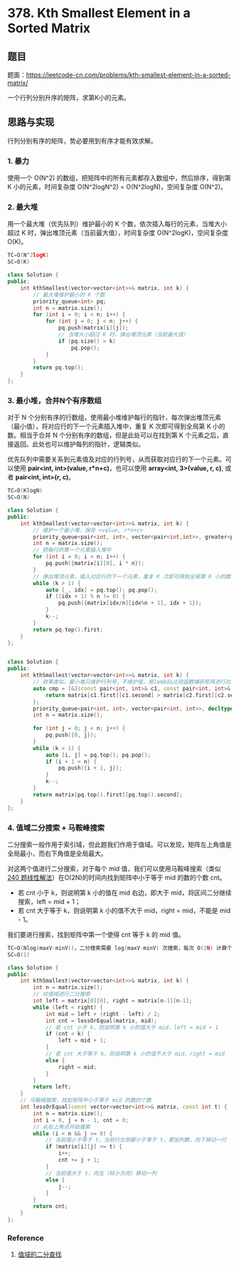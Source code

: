 # 378. Kth Smallest Element in a Sorted Matrix

## 题目

题面：https://leetcode-cn.com/problems/kth-smallest-element-in-a-sorted-matrix/

一个行列分别升序的矩阵，求第K小的元素。

## 思路与实现

行列分别有序的矩阵，势必要用到有序才能有效求解。

### 1. 暴力

使用一个 O(N^2) 的数组，把矩阵中的所有元素都存入数组中，然后排序，得到第 K 小的元素，时间复杂度 O(N^2logN^2) = O(N^2logN)，空间复杂度 O(N^2)。

### 2. 最大堆

用一个最大堆（优先队列）维护最小的 K 个数，依次插入每行的元素，当堆大小超过 K 时，弹出堆顶元素（当前最大值），时间复杂度 O(N^2logK)，空间复杂度 O(K)。

``` c++
TC=O(N^2logK)
SC=O(K)

class Solution {
public:
    int kthSmallest(vector<vector<int>>& matrix, int k) {
        // 最大堆维护最小的 K 个数
        priority_queue<int> pq;
        int n = matrix.size();
        for (int i = 0; i < n; i++) {
            for (int j = 0; j < n; j++) {
                pq.push(matrix[i][j]);
                // 当堆大小超过 K 时，弹出堆顶元素（当前最大值）
                if (pq.size() > k)
                    pq.pop();
            }
        }
        return pq.top();
    }
};
```

### 3. 最小堆，合并N个有序数组

对于 N 个分别有序的行数组，使用最小堆维护每行的指针，每次弹出堆顶元素（最小值），将对应行的下一个元素插入堆中，重复 K 次即可得到全局第 K 小的数。相当于合并 N 个分别有序的数组，但是此处可以在找到第 K 个元素之后，直接返回。此处也可以维护每列的指针，逻辑类似。

优先队列中需要关系到元素值及对应的行列号，从而获取对应行的下一个元素。可以使用 **pair<int, int>(value, r*n+c)**，也可以使用 **array<int, 3>(value, r, c)**, 或者 **pair<int, int>(r, c)**。

``` c++
TC=O(KlogN)
SC=O(N)

class Solution {
public:
    int kthSmallest(vector<vector<int>>& matrix, int k) {
        // 维护一个最小堆，保存 <value, r*n+c>
        priority_queue<pair<int, int>, vector<pair<int,int>>, greater<pair<int,int>>> pq;
        int n = matrix.size();
        // 把每行的第一个元素插入堆中
        for (int i = 0; i < n; i++) {
            pq.push({matrix[i][0], i * n});
        }
        // 弹出堆顶元素，插入对应行的下一个元素，重复 K 次即可得到全局第 K 小的数
        while (k > 1) {
            auto [_, idx] = pq.top(); pq.pop();
            if ((idx + 1) % n != 0) {
                pq.push({matrix[idx/n][idx%n + 1], idx + 1});
            }
            k--;
        }
        return pq.top().first;
    }
};


class Solution {
public:
    int kthSmallest(vector<vector<int>>& matrix, int k) {
        // 效果类似，最小堆只维护行列号，不维护值，用lambda比较函数捕获矩阵进行比较
        auto cmp = [&](const pair<int, int>& c1, const pair<int, int>& c2) {
            return matrix[c1.first][c1.second] > matrix[c2.first][c2.second]; 
        };
        priority_queue<pair<int, int>, vector<pair<int, int>>, decltype(cmp)> pq(cmp);
        int n = matrix.size();
        
        for (int j = 0; j < n; j++) {
            pq.push({0, j});
        }
        while (k > 1) {
            auto [i, j] = pq.top(); pq.pop();
            if (i + 1 < n) {
                pq.push({i + 1, j});
            }
            k--;
        }
        return matrix[pq.top().first][pq.top().second];
    }
};
```

### 4. 值域二分搜索 + 马鞍峰搜索

二分搜索一般作用于索引域，但此题我们作用于值域。可以发现，矩阵左上角值是全局最小，而右下角值是全局最大。

对这两个值进行二分搜索，对于每个 mid 值，我们可以使用马鞍峰搜索（类似 [240 题线性解法](../240.%20Search%20a%202D%20Matrix%20II/README.md)）在O(2N)的时间内找到矩阵中小于等于 mid 的数的个数 cnt。

* 若 cnt 小于 k，则说明第 k 小的值在 mid 右边，即大于 mid，将区间二分继续搜索，left = mid + 1；
* 若 cnt 大于等于 k，则说明第 k 小的值不大于 mid，right = mid，不能是 mid - 1。

我们要进行搜索，找到矩阵中第一个使得 cnt 等于 k 的 mid 值。

``` c++
TC=O(Nlog(maxV-minV))，二分搜索需要 log(maxV-minV) 次搜索，每次 O(2N) 计算个数。
SC=O(1)

class Solution {
public:
    int kthSmallest(vector<vector<int>>& matrix, int k) {
        int n = matrix.size();
        // 对值域进行二分搜索
        int left = matrix[0][0], right = matrix[n-1][n-1];
        while (left < right) {
            int mid = left + (right - left) / 2;
            int cnt = lessOrEqual(matrix, mid);
            // 若 cnt 小于 k，则说明第 k 小的值大于 mid，left = mid + 1
            if (cnt < k) {
                left = mid + 1;
            }
            // 若 cnt 大于等于 k，则说明第 k 小的值不大于 mid，right = mid
            else {
                right = mid;
            }
        }
        return left;
    }
    // 马鞍峰搜索，找到矩阵中小于等于 mid 的数的个数
    int lessOrEqual(const vector<vector<int>>& matrix, const int t) {
        int n = matrix.size();
        int i = 0, j = n - 1, cnt = 0;
        // 从右上角点开始搜索
        while (i < n && j >= 0) {
            // 当前值小于等于 t，当前行左侧都小于等于 t，累加列数，向下移动一行
            if (matrix[i][j] <= t) {
                i++;
                cnt += j + 1;
            }
            // 当前值大于 t，向左（较小方向）移动一列
            else {
                j--;
            }
        }
        return cnt;
    }
};
```

### Reference

1. [值域的二分查找](https://leetcode.cn/problems/kth-smallest-element-in-a-sorted-matrix/solution/dui-shu-zhi-er-fen-cha-zhao-by-hyj8/)
